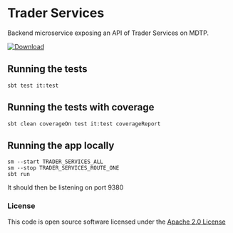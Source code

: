 # Trader Services 

Backend microservice exposing an API of Trader Services on MDTP.

[ ![Download](https://api.bintray.com/packages/hmrc/releases/trader-services/images/download.svg) ](https://bintray.com/hmrc/releases/trader-services/_latestVersion)

## Running the tests

    sbt test it:test

## Running the tests with coverage

    sbt clean coverageOn test it:test coverageReport

## Running the app locally

    sm --start TRADER_SERVICES_ALL
    sm --stop TRADER_SERVICES_ROUTE_ONE
    sbt run

It should then be listening on port 9380

### License


This code is open source software licensed under the [Apache 2.0 License]("http://www.apache.org/licenses/LICENSE-2.0.html")
